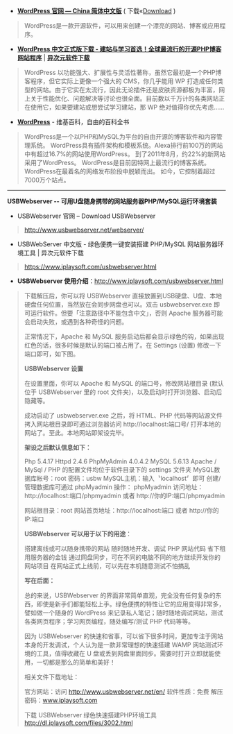 

- [**WordPress 官网 —  China 简体中文版**](https://cn.wordpress.org/)  ( 下载«[Download](https://cn.wordpress.org/download/) )
> WordPress是一款开源软件，可以用来创建一个漂亮的网站、博客或应用程序。

- [**WordPress 中文正式版下载 - 建站与学习首选！全球最流行的开源PHP博客网站程序**](https://www.iplaysoft.com/wordpress.html) | [**异次元软件下载**](https://www.iplaysoft.com/)
> WordPress 以功能强大、扩展性与灵活性著称，虽然它最初是一个PHP博客程序，但它实际上更像一个强大的 CMS，你几乎能用 WP 打造成任何类型的网站。由于它实在太流行，因此无论插件还是皮肤资源都极为丰富，网上关于性能优化、问题解决等讨论也很全面。目前数以千万计的各类网站正在使用它，如果要建站或想尝试学习建站，那 WP 绝对值得你优先考虑……

- [**WordPress**](https://zh.wikipedia.org/wiki/WordPress) - 维基百科，自由的百科全书
> 
> 
> WordPress是一个以PHP和MySQL为平台的自由开源的博客软件和内容管理系统。
> WordPress具有插件架构和模板系统。Alexa排行前100万的网站中有超过16.7%的网站使用WordPress。
> 到了2011年8月，约22%的新网站采用了WordPress。
> WordPress是目前因特网上最流行的博客系统。
> WordPress在最着名的网络发布阶段中脱颖而出。
> 如今，它控制着超过7000万个站点。
> 

----------------------------------------------------------

**USBWebserver -- 可用U盘随身携带的网站服务器PHP/MySQL运行环境套装**


- USBWebserver 官网 – Download USBWebserver
> http://www.usbwebserver.net/webserver/

- USBWebServer 中文版 - 绿色便携一键安装搭建 PHP/MySQL 网站服务器环境工具 | 异次元软件下载
> https://www.iplaysoft.com/usbwebserver.html

- **USBWebserver 使用介绍**：http://www.iplaysoft.com/usbwebserver.html

> 下载解压后，你可以将 USBWebserver 直接放置到USB硬盘、U盘、本地硬盘任何位置，当然放在会同步网盘也可以。双击 usbwebserver.exe 即可运行软件。但要「注意路径中不能包含中文」，否则 Apache 服务器可能会启动失败，或遇到各种奇怪的问题。
> 
> 正常情况下，Apache 和 MySQL 服务启动后都会显示绿色的钩，如果出现红色的话，很多时候是默认的端口被占用了。在 Settings (设置) 修改一下端口即可，如下图。
> 
> **USBWebserver 设置**
> 
> 在设置里面，你可以 Apache 和 MySQL 的端口号，修改网站根目录 (默认位于 USBWebserver 里的 root 文件夹)，以及启动时打开浏览器、启动后隐藏等。
> 
> 成功启动了 usbwebserver.exe 之后，将 HTML、PHP 代码等网站源文件拷入网站根目录即可通过浏览器访问 http://localhost:端口号/ 打开本地的网站了。至此。本地网站即架设完毕。
> 
> **架设之后默认信息如下：**
> 
> Php 5.4.17
> Httpd 2.4.6
> PhpMyAdmin 4.0.4.2
> MySQL 5.6.13
> Apache / MySql / PHP 的配置文件均位于软件目录下的 settings 文件夹
> MySQL数据库帐号：root 密码：usbw
> MySQL主机：输入〝localhost〞即可
> 创建/管理数据库可通过 phpMyadmin 操作：
> phpMyadmin 访问地址： http://localhost:端口/phpmyadmin 或者 http://你的IP:端口/phpmyadmin
> 
> 网站根目录：root
> 网站首页地址：http://localhost:端口 或者 http://你的IP:端口
> 
> **USBWebserver 可以用于以下的用途**：
> 
> 搭建离线或可以随身携带的网站
> 随时随地开发、调试 PHP 网站代码
> 省下租用服务器的金钱
> 通过网盘同步，可在不同的电脑不同的地方继续开发你的网站项目
> 在网站正式上线前，可以先在本机随意测试不怕搞乱
> 
> **写在后面：**
> 
> 总的来说，USBWebserver 的界面非常简单直观，完全没有任何复杂的东西，即使是新手们都能轻松上手。绿色便携的特性让它的应用变得非常多，譬如做一个随身的 WordPress 来记录私人笔记；随时随地调试网站，测试各类网页程序；学习网页编程，随处编写/测试 PHP 代码等等。
> 
> 因为  USBWebserver 的快速和省事，可以省下很多时间，更加专注于网站本身的开发调试，个人认为是一款非常理想的快速搭建 WAMP 网站测试环境的工具，值得收藏在 U 盘或丢到网盘里面同步。需要时打开立即就能使用，一切都是那么的简单和美好！
> 
> 相关文件下载地址：
> 
> 官方网站：访问 http://www.usbwebserver.net/en/
> 软件性质：免费
> 解压密码：www.iplaysoft.com
> 
> 下载 USBWebserver 绿色快速搭建PHP环境工具 http://dl.iplaysoft.com/files/3002.html
> 
